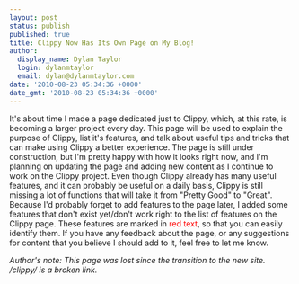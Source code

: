 ```yaml
---
layout: post
status: publish
published: true
title: Clippy Now Has Its Own Page on My Blog!
author:
  display_name: Dylan Taylor
  login: dylanmtaylor
  email: dylan@dylanmtaylor.com
date: '2010-08-23 05:34:36 +0000'
date_gmt: '2010-08-23 05:34:36 +0000'
---
```

<p>It's about time I made a page dedicated just to Clippy, which, at this rate, is becoming a larger project every day. This page will be used to explain the purpose of Clippy, list it's features, and talk about useful tips and tricks that can make using Clippy a better experience. The page is still under construction, but I'm pretty happy with how it looks right now, and I'm planning on updating the page and adding new content as I continue to work on the Clippy project. Even though Clippy already has many useful features, and it can probably be useful on a daily basis, Clippy is still missing a lot of functions that will take it from "Pretty Good" to "Great". Because I'd probably forget to add features to the page later, I added some features that don't exist yet/don't work right to the list of features on the Clippy page. These features are marked in <span style="color:#ff0000;">red text</span>, so that you can easily identify them. If you have any feedback about the page, or any suggestions for content that you believe I should add to it, feel free to let me know.</p>

<em>Author's note: This page was lost since the transition to the new site. /clippy/ is a broken link.</em>
